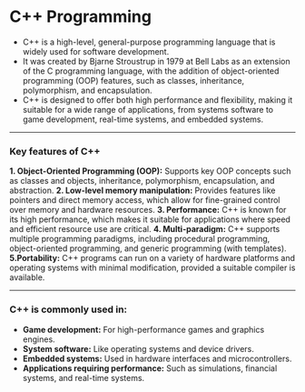 # C++ Programming
* C++ is a high-level, general-purpose programming language that is widely used for software development. 
* It was created by Bjarne Stroustrup in 1979 at Bell Labs as an extension of the C programming language, with the addition of object-oriented programming 
  (OOP) features, such as classes, inheritance, polymorphism, and encapsulation. 
* C++ is designed to offer both high performance and flexibility, making it suitable for a wide range of applications, from systems software to game 
  development, real-time systems, and embedded systems.

----------
### Key features of C++
**1. Object-Oriented Programming (OOP):**
Supports key OOP concepts such as classes and objects, inheritance, polymorphism, encapsulation, and abstraction.
**2. Low-level memory manipulation:** Provides features like pointers and direct memory access, which allow for fine-grained control over memory and hardware resources.
**3. Performance:** C++ is known for its high performance, which makes it suitable for applications where speed and efficient resource use are critical.
**4. Multi-paradigm:** C++ supports multiple programming paradigms, including procedural programming, object-oriented programming, and generic programming (with templates).
**5.Portability:** C++ programs can run on a variety of hardware platforms and operating systems with minimal modification, provided a suitable compiler is available.

-------
### C++ is commonly used in:
- **Game development:** For high-performance games and graphics engines.
- **System software:** Like operating systems and device drivers.
- **Embedded systems:** Used in hardware interfaces and microcontrollers.
- **Applications requiring performance:** Such as simulations, financial systems, and real-time systems.
